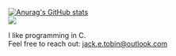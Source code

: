 [![Anurag's GitHub stats](https://github-readme-stats.vercel.app/api?username=JackETobin)](https://github.com/anuraghazra/github-readme-stats)  
![](https://komarev.com/ghpvc/?username=JackETobin&style=for-the-badge)

I like programming in C.  
Feel free to reach out: jack.e.tobin@outlook.com

<!---
JackETobin/JackETobin is a ✨ special ✨ repository because its `README.md` (this file) appears on your GitHub profile.
You can click the Preview link to take a look at your changes.
--->
